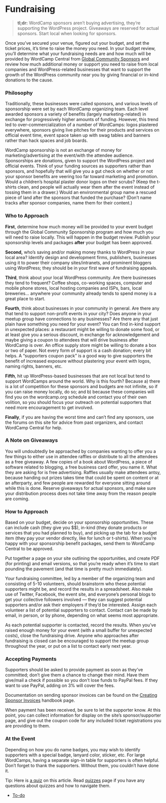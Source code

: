 # Fundraising

> **tl;dr:** WordCamp sponsors aren’t buying advertising, they’re supporting the WordPress project. Giveaways are reserved for actual sponsors. Start local when looking for sponsors.

Once you’ve secured your venue, figured out your budget, and set the ticket prices, it’s time to raise the money you need. In your budget review, you’ll determine what your fundraising needs are and how much will be provided by WordCamp Central from [Global Community Sponsors](https://make.wordpress.org/community/handbook/wordcamp-organizer-handbook/planning-details/fundraising/global-community-sponsorship-for-event-organizers/) and review how much additional money or support you need to raise from local companies and WordPress-related businesses that want to support the growth of the WordPress community near you by giving financial or in-kind donations to the cause.

### Philosophy

Traditionally, these businesses were called sponsors, and various levels of sponsorship were set by each WordCamp organizing team. Each level awarded sponsors a variety of benefits (largely marketing-related) in exchange for progressively higher amounts of funding. However, this trend led to over-commercialization of a number of WordCamps: logos plastered everywhere, sponsors giving live pitches for their products and services on official event time, event space taken up with swag tables and banners rather than hack spaces and job boards.

WordCamp sponsorship is not an exchange of money for marketing/advertising at the event/with the attendee audience. Sponsorships are donations, given to support the WordPress project and official events. Think of your funding sources as supporters rather than sponsors, and hopefully that will give you a gut check on whether or not your sponsor benefits are veering too far toward marketing and promotion. Would a children’s hospital plaster donor logos on their scrubs? (Keep the t-shirts clean, and people will actually wear them after the event instead of tossing them in a drawer.) Would an environmental group name a rescued piece of land after the sponsors that funded the purchase? (Don’t name tracks after sponsor companies, name them for their content.)

### Who to Approach

**First**, determine how much money will be provided to your event budget through the Global Community Sponsorship program and how much you will need to raise locally. This will happen in the budget review. Publish your sponsorship levels and packages **after** your budget has been approved.

**Second,** who’s saving and/or making money thanks to WordPress in your local area? Identify design and development firms, publishers, businesses using it to power their company sites/intranets, and prominent bloggers using WordPress; they should be in your first wave of fundraising appeals.

**Third**, think about your local WordPress community. Are there businesses they tend to frequent? Coffee shops, co-working spaces, computer and mobile phone stores, local hosting companies and ISPs, bars, local breweries… anywhere your community already tends to spend money is a great place to start.

**Fourth**, think about businesses in your community in general. Are there any that tend to support non-profit events in your city? Does anyone in your meetup group have connections to any businesses? Are there any that just plain have something you need for your event? You can find in-kind support in unexpected places: a restaurant might be willing to donate some food, or at least give you a serious discount, in exchange for acknowledgement and maybe giving a coupon to attendees that will drive business after WordCamp is over. An office supply store might be willing to donate a box or two of paper. Not every form of support is a cash donation; every bit helps. A “supporters coupon pack” is a good way to give supporters the benefit of increased exposure without plastering your event with logos, naming rights, banners, etc.

**Fifth**, hit up WordPress-based businesses that are not local but tend to support WordCamps around the world. Why is this fourth? Because a) there is a lot of competition for these sponsors and budgets are not infinite, so if you can raise money locally, do so; and b) because these companies will find you on the wordcamp.org schedule and contact you of their own volition, so you should focus your outreach on potential supporters that need more encouragement to get involved.

**Finally**, if you are having the worst time and can’t find any sponsors, use the forums on this site for advice from past organizers, and contact WordCamp Central for help.

### A Note on Giveaways

You will undoubtedly be approached by companies wanting to offer you a few things to either use in attendee raffles or distribute to all the attendees as a free giveaway. A few copies of a book about WordPress, a piece of software related to blogging, a free business card offer, you name it. What they are asking for is free advertising. Raffles usually make attendees antsy, because handing out prizes takes time that could be spent on content or at an afterparty, and few people are rewarded for everyone sitting around while this is done. Reserve giveaways for actual sponsors, and make sure your distribution process does not take time away from the reason people are coming.

### How to Approach

Based on your budget, decide on your sponsorship opportunities. These can include cash (they give you $$), in-kind (they donate products or services that you had planned to buy), and picking up the tab for a budget item (they pay your vendor directly, like for lunch or t-shirts). When you’re happy with your sponsorship benefit packages, send them to WordCamp Central to be approved.

Put together a page on your site outlining the opportunities, and create PDF (for printing) and email versions, so that you’re ready when it’s time to start pounding the pavement (and that time is pretty much immediately).

Your fundraising committee, led by a member of the organizing team and consisting of 5-10 volunteers, should brainstorm who these potential supporters might be, and record the results in a spreadsheet. Also make use of Twitter, Facebook, the event site, and everyone’s personal blogs to get your collective followers involved — they can suggest potential supporters and/or ask their employers if they’d be interested. Assign each volunteer a list of potential supporters to contact. Contact can be made by email, in person, or by phone, depending on what seems most appropriate.

As each potential supporter is contacted, record the results. When you’ve raised enough money for your event (with a small buffer for unexpected costs), close the fundraising drive. Anyone who approaches after fundraising is closed can be encouraged to support the meetup group throughout the year, or put on a list to contact early next year.

### Accepting Payments

Supporters should be asked to provide payment as soon as they’ve committed; don’t give them a chance to change their mind. Have them give/mail a check if possible so you don’t lose funds to PayPal fees. If they want to use PayPal, adding on 3% will cover the fees.

Documentation on sending sponsor invoices can be found on the [Creating Sponsor Invoices](https://make.wordpress.org/community/handbook/wordcamp-organizer/first-steps/budget-and-finances/creating-sponsor-invoices/) handbook page.

When payment has been received, be sure to let the supporter know. At this point, you can collect information for display on the site’s sponsor/supporter page, and give out the coupon code for any included ticket registrations you are providing to them.

### At the Event

Depending on how you do name badges, you may wish to identify supporters with a special badge, lanyard color, sticker, etc. For large WordCamps, having a separate sign-in table for supporters is often helpful. Don’t forget to thank the supporters. Without them, you couldn’t have done it.

Tip: Here is [a quiz](https://community-self-training.mystagingwebsite.com/quiz/fundraising-2/) on this article. Read [quizzes](https://make.wordpress.org/community/handbook/wordcamp-organizer/quizzes/) page if you have any questions about quizzes and how to navigate them.

*   [To-do](# "To-do")